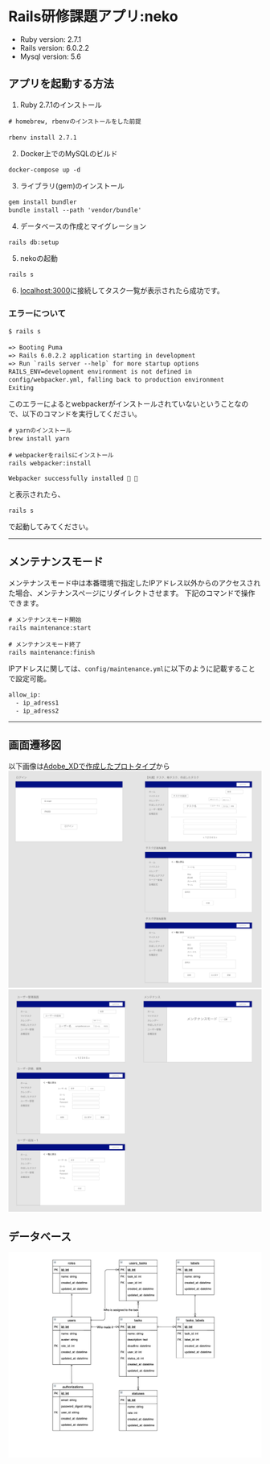 # Rails研修課題アプリ:neko

* Ruby version: 2.7.1
* Rails version: 6.0.2.2
* Mysql version: 5.6

## アプリを起動する方法
1. Ruby 2.7.1のインストール
```shell
# homebrew, rbenvのインストールをした前提

rbenv install 2.7.1
```

2. Docker上でのMySQLのビルド
```shell
docker-compose up -d
```

3. ライブラリ(gem)のインストール
```shell
gem install bundler
bundle install --path 'vendor/bundle'
```
4. データベースの作成とマイグレーション
```shell
rails db:setup
```

5. nekoの起動
```shell
rails s
```
6. [localhost:3000](http://localhost:3000/)に接続してタスク一覧が表示されたら成功です。


### エラーについて
```shell
$ rails s

=> Booting Puma
=> Rails 6.0.2.2 application starting in development
=> Run `rails server --help` for more startup options
RAILS_ENV=development environment is not defined in config/webpacker.yml, falling back to production environment
Exiting
```
このエラーによるとwebpackerがインストールされていないということなので、以下のコマンドを実行してください。

```shell
# yarnのインストール
brew install yarn

# webpackerをrailsにインストール
rails webpacker:install
```

```shell
Webpacker successfully installed 🎉 🍰
```
と表示されたら、

```shell
rails s
```
で起動してみてください。

---
## メンテナンスモード
メンテナンスモード中は本番環境で指定したIPアドレス以外からのアクセスされた場合、メンテナンスページにリダイレクトさせます。
下記のコマンドで操作できます。
```shell
# メンテナンスモード開始
rails maintenance:start

# メンテナンスモード終了
rails maintenance:finish
```

IPアドレスに関しては、`config/maintenance.yml`に以下のように記載することで設定可能。
```
allow_ip:
  - ip_adress1
  - ip_adress2
```
---
## 画面遷移図
以下画像は[Adobe_XDで作成したプロトタイプ](https://xd.adobe.com/view/21c0eada-c16b-4efc-477f-39e5affc1df6-57f1/)から
![prototype1](./docs/prototype-1.png)
![prototype2](./docs/prototype-2.png)

## データベース
![database](./docs/database.png)

